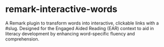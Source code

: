 # remark-interactive-words
A Remark plugin to transform words into interactive, clickable links with a #slug. Designed for the Engaged Aided Reading (EAR) context to aid in literacy development by enhancing word-specific fluency and comprehension.
